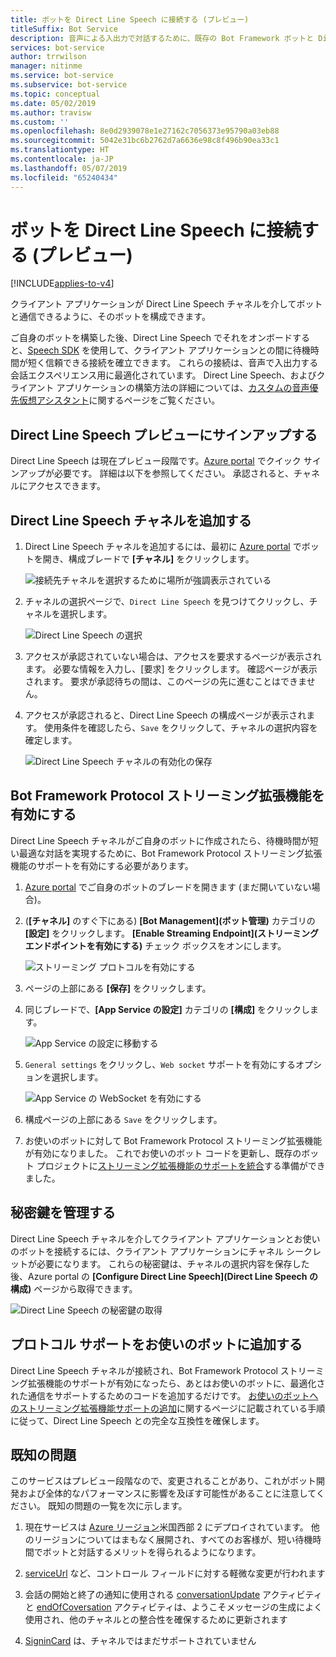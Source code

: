 ```yaml
---
title: ボットを Direct Line Speech に接続する (プレビュー)
titleSuffix: Bot Service
description: 音声による入出力で対話するために、既存の Bot Framework ボットと Direct Line Speech チャネルの間に待機時間が短く信頼できる接続を確立する手順、およびその接続の概要。
services: bot-service
author: trrwilson
manager: nitinme
ms.service: bot-service
ms.subservice: bot-service
ms.topic: conceptual
ms.date: 05/02/2019
ms.author: travisw
ms.custom: ''
ms.openlocfilehash: 8e0d2939078e1e27162c7056373e95790a03eb88
ms.sourcegitcommit: 5042e31bc6b2762d7a6636e98c8f496b90ea33c1
ms.translationtype: HT
ms.contentlocale: ja-JP
ms.lasthandoff: 05/07/2019
ms.locfileid: "65240434"
---
```

# <a name="connect-a-bot-to-direct-line-speech-preview"></a>ボットを Direct Line Speech に接続する (プレビュー)

[!INCLUDE[applies-to-v4](includes/applies-to.md)]

クライアント アプリケーションが Direct Line Speech チャネルを介してボットと通信できるように、そのボットを構成できます。

ご自身のボットを構築した後、Direct Line Speech でそれをオンボードすると、[Speech SDK](https://aka.ms/speech/sdk) を使用して、クライアント アプリケーションとの間に待機時間が短く信頼できる接続を確立できます。 これらの接続は、音声で入出力する会話エクスペリエンス用に最適化されています。 Direct Line Speech、およびクライアント アプリケーションの構築方法の詳細については、[カスタムの音声優先仮想アシスタント](https://aka.ms/bots/speech/va)に関するページをご覧ください。  

## <a name="sign-up-for-direct-line-speech-preview"></a>Direct Line Speech プレビューにサインアップする

Direct Line Speech は現在プレビュー段階です。[Azure portal](https://portal.azure.com) でクイック サインアップが必要です。 詳細は以下を参照してください。 承認されると、チャネルにアクセスできます。

## <a name="add-the-direct-line-speech-channel"></a>Direct Line Speech チャネルを追加する

1. Direct Line Speech チャネルを追加するには、最初に [Azure portal](https://portal.azure.com) でボットを開き、構成ブレードで **[チャネル]** をクリックします。

    ![接続先チャネルを選択するために場所が強調表示されている](media/voice-first-virtual-assistants/bot-service-channel-directlinespeech-selectchannel.png "チャネルの選択")

1. チャネルの選択ページで、`Direct Line Speech` を見つけてクリックし、チャネルを選択します。

    ![Direct Line Speech の選択](media/voice-first-virtual-assistants/bot-service-channel-directlinespeech-connectspeechchannel.png "Direct Line Speech への接続")

1. アクセスが承認されていない場合は、アクセスを要求するページが表示されます。 必要な情報を入力し、[要求] をクリックします。 確認ページが表示されます。 要求が承認待ちの間は、このページの先に進むことはできません。   

1. アクセスが承認されると、Direct Line Speech の構成ページが表示されます。 使用条件を確認したら、`Save` をクリックして、チャネルの選択内容を確定します。

    ![Direct Line Speech チャネルの有効化の保存](media/voice-first-virtual-assistants/bot-service-channel-directlinespeech-savechannel.png "チャネル構成の保存")

## <a name="enable-the-bot-framework-protocol-streaming-extensions"></a>Bot Framework Protocol ストリーミング拡張機能を有効にする

Direct Line Speech チャネルがご自身のボットに作成されたら、待機時間が短い最適な対話を実現するために、Bot Framework Protocol ストリーミング拡張機能のサポートを有効にする必要があります。

1. [Azure portal](https://portal.azure.com) でご自身のボットのブレードを開きます (まだ開いていない場合)。 

1. (**[チャネル]** のすぐ下にある) **[Bot Management]\(ボット管理\)** カテゴリの **[設定]** をクリックします。 **[Enable Streaming Endpoint]\(ストリーミング エンドポイントを有効にする\)** チェック ボックスをオンにします。

    ![ストリーミング プロトコルを有効にする](media/voice-first-virtual-assistants/bot-service-channel-directlinespeech-enablestreamingsupport.png "ストリーミング拡張機能のサポートを有効にする")

1. ページの上部にある **[保存]** をクリックします。

1. 同じブレードで、**[App Service の設定]** カテゴリの **[構成]** をクリックします。

    ![App Service の設定に移動する](media/voice-first-virtual-assistants/bot-service-channel-directlinespeech-configureappservice.png "App Service を構成する")

1. `General settings` をクリックし、`Web socket` サポートを有効にするオプションを選択します。

    ![App Service の WebSocket を有効にする](media/voice-first-virtual-assistants/bot-service-channel-directlinespeech-enablewebsockets.png "WebSocket を有効にする")

1. 構成ページの上部にある `Save` をクリックします。

1. お使いのボットに対して Bot Framework Protocol ストリーミング拡張機能が有効になりました。 これでお使いのボット コードを更新し、既存のボット プロジェクトに[ストリーミング拡張機能のサポートを統合](https://aka.ms/botframework/addstreamingprotocolsupport)する準備ができました。

## <a name="manage-secret-keys"></a>秘密鍵を管理する

Direct Line Speech チャネルを介してクライアント アプリケーションとお使いのボットを接続するには、クライアント アプリケーションにチャネル シークレットが必要になります。 これらの秘密鍵は、チャネルの選択内容を保存した後、Azure portal の **[Configure Direct Line Speech]\(Direct Line Speech の構成\)** ページから取得できます。

![Direct Line Speech の秘密鍵の取得](media/voice-first-virtual-assistants/bot-service-channel-directlinespeech-getspeechsecretkeys.png "Direct Line Speech の秘密鍵の取得")

## <a name="adding-protocol-support-to-your-bot"></a>プロトコル サポートをお使いのボットに追加する

Direct Line Speech チャネルが接続され、Bot Framework Protocol ストリーミング拡張機能のサポートが有効になったら、あとはお使いのボットに、最適化された通信をサポートするためのコードを追加するだけです。 [お使いのボットへのストリーミング拡張機能サポートの追加](https://aka.ms/botframework/addstreamingprotocolsupport)に関するページに記載されている手順に従って、Direct Line Speech との完全な互換性を確保します。

## <a name="known-issues"></a>既知の問題

このサービスはプレビュー段階なので、変更されることがあり、これがボット開発および全体的なパフォーマンスに影響を及ぼす可能性があることに注意してください。 既知の問題の一覧を次に示します。 

1. 現在サービスは [Azure リージョン](https://azure.microsoft.com/en-us/global-infrastructure/regions/)米国西部 2 にデプロイされています。 他のリージョンについてはまもなく展開され、すべてのお客様が、短い待機時間でボットと対話するメリットを得られるようになります。

1. [serviceUrl](https://github.com/Microsoft/BotBuilder/blob/master/specs/botframework-activity/botframework-activity.md#service-url) など、コントロール フィールドに対する軽微な変更が行われます

1. 会話の開始と終了の通知に使用される [conversationUpdate](https://github.com/Microsoft/BotBuilder/blob/master/specs/botframework-activity/botframework-activity.md#conversation-update-activity) アクティビティと [endOfCoversation](https://github.com/Microsoft/BotBuilder/blob/master/specs/botframework-activity/botframework-activity.md#end-of-conversation-activity) アクティビティは、ようこそメッセージの生成によく使用され、他のチャネルとの整合性を確保するために更新されます

1. [SigninCard](https://docs.microsoft.com/en-us/azure/bot-service/rest-api/bot-framework-rest-connector-add-rich-cards?view=azure-bot-service-4.0) は、チャネルではまだサポートされていません 
